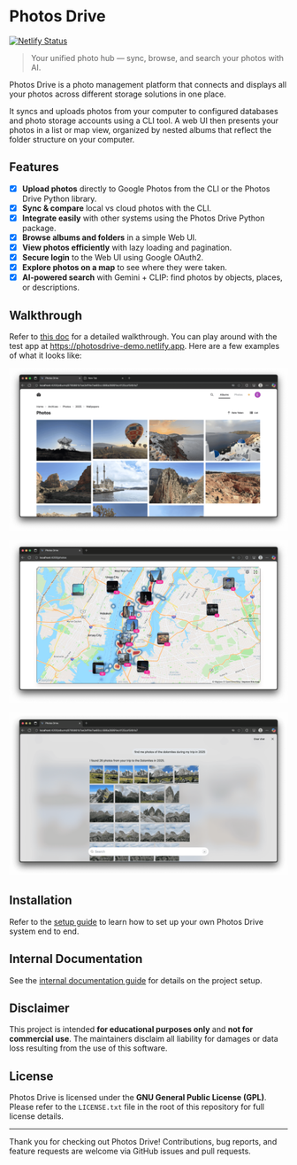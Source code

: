 # Photos Drive

[![Netlify Status](https://api.netlify.com/api/v1/badges/36282e46-c4ab-407f-8a6e-b6dbb4f40748/deploy-status)](https://app.netlify.com/projects/photosdrive-demo/deploys)

> Your unified photo hub — sync, browse, and search your photos with AI.

Photos Drive is a photo management platform that connects and displays all your photos across different storage solutions in one place.

It syncs and uploads photos from your computer to configured databases and photo storage accounts using a CLI tool. A web UI then presents your photos in a list or map view, organized by nested albums that reflect the folder structure on your computer.

## Features

- [x] **Upload photos** directly to Google Photos from the CLI or the Photos Drive Python library.
- [x] **Sync & compare** local vs cloud photos with the CLI.
- [x] **Integrate easily** with other systems using the Photos Drive Python package.
- [x] **Browse albums and folders** in a simple Web UI.
- [x] **View photos efficiently** with lazy loading and pagination.
- [x] **Secure login** to the Web UI using Google OAuth2.
- [x] **Explore photos on a map** to see where they were taken.
- [x] **AI-powered search** with Gemini + CLIP: find photos by objects, places, or descriptions.

## Walkthrough

Refer to [this doc](docs/walkthrough.md) for a detailed walkthrough. You can play around with the test app at <https://photosdrive-demo.netlify.app>. Here are a few examples of what it looks like:

![photos-list-page](docs/images/images-list-view.png)

![maps-view](docs/images/map-view.png)

![llm-view](docs/images/llm-view.png)

## Installation

Refer to the [setup guide](./docs/setup.md) to learn how to set up your own Photos Drive system end to end.

## Internal Documentation

See the [internal documentation guide](./docs/internal/toc.md) for details on the project setup.

## Disclaimer

This project is intended **for educational purposes only** and **not for commercial use**. The maintainers disclaim all liability for damages or data loss resulting from the use of this software.

## License

Photos Drive is licensed under the **GNU General Public License (GPL)**.
Please refer to the `LICENSE.txt` file in the root of this repository for full license details.

---

Thank you for checking out Photos Drive!
Contributions, bug reports, and feature requests are welcome via GitHub issues and pull requests.
